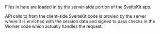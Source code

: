 Files in here are loaded in by the server-side portion of the SvelteKit app.

API calls to from the client-side SvelteKit code is provied by the server where it is enriched with the session data and signed to pass checks in the Worker code which actually handles the request.
